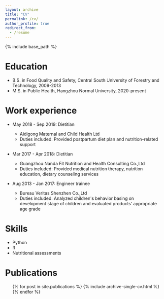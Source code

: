 ```yaml
---
layout: archive
title: "CV"
permalink: /cv/
author_profile: true
redirect_from:
  - /resume
---
```


{% include base_path %}

Education
======
* B.S. in Food Quality and Safety, Central South University of Forestry and Technology, 2009-2013
* M.S. in Public Health, Hangzhou Normal University, 2020-present

Work experience
======
* May 2018 - Sep 2019: Dietitian
  * Aidigong Maternal and Child Health Ltd
  * Duties included: Provided postpartum diet plan and nutrition-related support

* Mar 2017 - Apr 2018: Dietitian
  * Guangzhou Nanda Fit Nutrition and Health Consulting Co.,Ltd
  * Duties included: Provided medical nutrition therapy, nutrition education, dietary counseling services 

* Aug 2013 - Jan 2017: Engineer trainee
  * Bureau Veritas Shenzhen Co.,Ltd
  * Duties included: Analyzed children's behavior basing on development stage of children and evaluated products' appropriate age grade
  
Skills
======
* Python
* R
* Nutritional assessments

Publications
======
  <ul>{% for post in site.publications %}
    {% include archive-single-cv.html %}
  {% endfor %}</ul>
  

